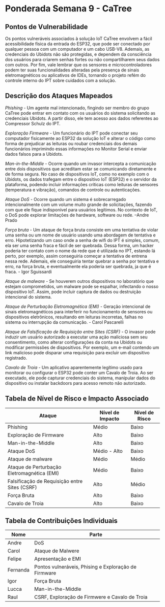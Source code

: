 # Ponderada Semana 9 - CaTree

## **Pontos de Vulnerabilidade**

Os pontos vulneráveis associados à solução IoT CaTree envolvem a fácil acessibilidade física da entrada do ESP32, que pode ser conectado por qualquer pessoa com um computador e um cabo USB-V8. Ademais, as credenciais do Ubidots não são protegidas, e dependem da consciência dos usuários para criarem senhas fortes ou não compartilharem seus dados com outros. Por fim, vale lembrar que os sensores e microcontroladores podem ter suas funcionalidades alteradas pela presença de sinais eletromagnéticos ou aplicativos de IDEs, tornando o projeto refém do controle interno do IPT sobre cuidados com a solução.

## **Descrição dos Ataques Mapeados**

*Phishing* - Um agente mal intencionado, fingindo ser membro do grupo CaTree pode entrar em contato com os usuários do sistema solicitando as credenciais Ubidots. A partir disso, ele tem acesso aos dados referentes ao Compressor Schulz do IPT. 

*Exploração Firmware* - Um funcionário do IPT pode conectar seu computador fisicamente ao ESP32 da solução IoT e alterar o código como forma de prejudicar as leituras ou roubar credenciais dos demais funcionários imprimindo essas informações no Monitor Serial e enviar dados falsos para a Ubidots.

*Man-in-the-Middle* - Ocorre quando um invasor intercepta a comunicação entre dois dispositivos que acreditam estar se comunicando diretamente e de forma segura. No caso de dispositivos IoT, como no exemplo com o Ubidots, os dados trafegam entre o dispositivo IoT (ESP32) e o servidor da plataforma, podendo incluir informações críticas como leituras de sensores (temperatura e vibração), comandos de controle ou autenticações.

*Ataque DoS* - Ocorre quando um sistema é sobrecarregado intencionalmente com um volume muito grande de solicitações, fazendo com que ele fique indisponível para usuários legítimos. No contexto de IoT, o DoS pode explorar limitações de hardware, software ou rede. –Andre Prado

*Força bruta* - Um ataque de força bruta consiste em uma tentativa de violar uma senha ou um nome de usuário usando uma abordagem de tentativa e erro. Hipotetizando um caso onde a senha de wifi do IPT é simples, comum, ela ser uma senha fraca e fácil de ser quebrada. Dessa forma, um hacker poderia ter contato com o nome da rede que é utilizada no IPT, estando lá perto, por exemplo, assim conseguiria começar a tentativa de entrena nessa rede. Ademais, ele conseguiria tentar quebrar a senha por tentativa e erro, na força bruta, e eventualmente ela poderia ser quebrada, ja que é fraca. - Igor Sguissardi

*Ataque de malware* - Se houverem outros dispositivos no laboratório que estejam comprometidos, um malware pode se espalhar, infectando o nosso dispositivo IoT. Assim,  pode incluir captura de dados ou destruição intencional do sistema.

*Ataque de Perturbação Eletromagnética (EMI)* - Geração intencional de sinais eletromagnéticos para interferir no funcionamento de sensores ou dispositivos eletrônicos, resultando em leituras incorretas, falhas no sistema ou interrupção da comunicação. - Carol Pascarelli

*Ataque de Falsificação de Requisição entre Sites (CSRF)* - O invasor pode induzir um usuário autorizado a executar uma ação maliciosa sem seu consentimento, como alterar configurações da conta na Ubidots ou modificar permissões de dispositivos. Por exemplo, um e-mail contendo um link malicioso pode disparar uma requisição para excluir um dispositivo registrado.

*Cavalo de Troia* - Um aplicativo aparentemente legítimo usado para monitorar ou configurar o ESP32 pode conter um Cavalo de Troia. Ao ser executado, ele pode capturar credenciais do sistema, manipular dados do dispositivo ou instalar backdoors para acesso remoto não autorizado.

## **Tabela de Nível de Risco e Impacto Associado**

| **Ataque** | **Nível de Impacto** | **Nível de Risco** |
|----------|----------|----------|
| Phishing | Médio | Baixo |
| Exploração de Firmware| Alto | Baixo |
| Man-in-the-Middle | Alto | Baixo | 
| Ataque DoS | Médio - Alto | Baixo |
| Ataque de malware |Médio | Médio |
| Ataque de Perturbação Eletromagnética (EMI) | Médio | Baixo |
| Falsificação de Requisição entre Sites (CSRF) |Alto | Médio |
| Força Bruta | Alto | Baixo |
| Cavalo de Troia | Alto | Baixo |


## **Tabela de Contribuições Individuais**

| **Nome** | **Parte** |
|----------|----------|
| Andre | DoS | 
| Carol |Ataque de Malwere| 
| Felipe | Apresentação e EMI |
| Fernanda | Pontos vulneráveis, Phising e Exploração de Firmware | 
| Igor | Força Bruta | 
| Lucca |Man-in-the-Middle| 
| Raul | CSRF, Exploração de Firmwere e Cavalo de Troia |
